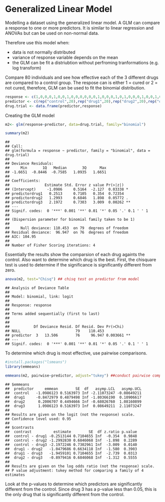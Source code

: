 Generalized Linear Model
================

Modelling a dataset using the generalized linear model. A GLM can compare a response to one or more predictors. It is similar to linear regression and ANOVAs but can be used on non-normal data.

Therefore use this model when:

-   data is not normally distributed
-   variance of response variable depends on the mean
-   the GLM can be fit a distriubtion without perfroming tranformations (e.g. log transform)

Compare 80 individuals and see how effective each of the 3 different drugs are compared to a control group. The respose can is either 1 = cured or 2 = not cured, therefore, GLM can be used to fit the binomial distribution.

``` r
response <- c(1,0,0,0,1,0,0,1,0,0,0,0,0,0,1,0,0,0,1,0,1,0,0,0,1,0,0,1,0,0,1,0,0,0,1,0,0,0,1,0,1,0,0,0,1,0,0,1,1,1,1,1,0,0,1,0,1,1,1,0,1,0,0,0,1,0,1,1,1,1,1,1,1,1,1,0,1,1,1,1)
predictor <- c(rep("control",20),rep("drug1",20),rep("drug2",20),rep("drug3",20))
drug.trial <- data.frame(predictor,response)
```

Creating the GLM model

``` r
m2<- glm(response~predictor, data=drug.trial, family="binomial")

summary(m2) 
```

    ## 
    ## Call:
    ## glm(formula = response ~ predictor, family = "binomial", data = drug.trial)
    ## 
    ## Deviance Residuals: 
    ##     Min       1Q   Median       3Q      Max  
    ## -1.6651  -0.8446  -0.7585   1.0935   1.6651  
    ## 
    ## Coefficients:
    ##                Estimate Std. Error z value Pr(>|z|)   
    ## (Intercept)     -1.0986     0.5164  -2.127  0.03338 * 
    ## predictordrug1   0.2513     0.7105   0.354  0.72354   
    ## predictordrug2   1.2993     0.6846   1.898  0.05772 . 
    ## predictordrug3   2.1972     0.7303   3.009  0.00262 **
    ## ---
    ## Signif. codes:  0 '***' 0.001 '**' 0.01 '*' 0.05 '.' 0.1 ' ' 1
    ## 
    ## (Dispersion parameter for binomial family taken to be 1)
    ## 
    ##     Null deviance: 110.453  on 79  degrees of freedom
    ## Residual deviance:  96.947  on 76  degrees of freedom
    ## AIC: 104.95
    ## 
    ## Number of Fisher Scoring iterations: 4

Essentially the results show the comparsion of each drug againts the control. Also want to determine which drug is the best. First, the chisquare test is used to determine if the significance is significantly different from zero.

``` r
anova(m2, test="Chisq") ## chisq test on predictor from model
```

    ## Analysis of Deviance Table
    ## 
    ## Model: binomial, link: logit
    ## 
    ## Response: response
    ## 
    ## Terms added sequentially (first to last)
    ## 
    ## 
    ##           Df Deviance Resid. Df Resid. Dev Pr(>Chi)   
    ## NULL                         79    110.453            
    ## predictor  3   13.506        76     96.947 0.003661 **
    ## ---
    ## Signif. codes:  0 '***' 0.001 '**' 0.01 '*' 0.05 '.' 0.1 ' ' 1

To determine which drug is most effective, use pairwise comparisons.

``` r
#install.packages("lsmeans")
library(emmeans)
```

``` r
emmeans(m2, pairwise~predictor, adjust="tukey") ##conduct pairwise comparisons on predictor
```

    ## $emmeans
    ##  predictor     emmean        SE  df   asymp.LCL   asymp.UCL
    ##  control   -1.0986123 0.5163973 Inf -2.11073247 -0.08649211
    ##  drug1     -0.8472979 0.4879498 Inf -1.80366190  0.10906617
    ##  drug2      0.2006707 0.4494666 Inf -0.68026760  1.08160899
    ##  drug3      1.0986123 0.5163973 Inf  0.08649211  2.11073247
    ## 
    ## Results are given on the logit (not the response) scale. 
    ## Confidence level used: 0.95 
    ## 
    ## $contrasts
    ##  contrast          estimate        SE  df z.ratio p.value
    ##  control - drug1 -0.2513144 0.7104655 Inf  -0.354  0.9848
    ##  control - drug2 -1.2992830 0.6846068 Inf  -1.898  0.2289
    ##  control - drug3 -2.1972246 0.7302961 Inf  -3.009  0.0140
    ##  drug1 - drug2   -1.0479686 0.6634118 Inf  -1.580  0.3903
    ##  drug1 - drug3   -1.9459101 0.7104655 Inf  -2.739  0.0313
    ##  drug2 - drug3   -0.8979416 0.6846068 Inf  -1.312  0.5555
    ## 
    ## Results are given on the log odds ratio (not the response) scale. 
    ## P value adjustment: tukey method for comparing a family of 4 estimates

Look at the p-values to determine which predictors are significantly different from the control. Since drug 3 has a p-value less than 0.05, this is the only drug that is significantly different from the control.
